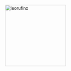 <p> <img height=200 align="center" src="https://github-readme-stats.vercel.app/api/top-langs/?username=leorufinx&layout=donut" alt="leorufinx" /> </p>






          
          




